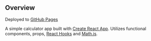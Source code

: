 ## Overview

Deployed to [GitHub Pages](https://lauble.github.io/calculator/)

A simple calculator app built with [Create React App](https://create-react-app.dev/). Utilizes functional components, props, [React Hooks](https://reactjs.org/docs/hooks-overview.html) and [Math.js](https://mathjs.org/).
